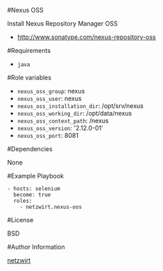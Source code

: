 #Nexus OSS

Install Nexus Repository Manager OSS

- http://www.sonatype.com/nexus-repository-oss

#Requirements

* `java`

#Role variables

* `nexus_oss_group`: nexus
* `nexus_oss_user`: nexus
* `nexus_oss_installation_dir`: /opt/srv/nexus
* `nexus_oss_working_dir`: /opt/data/nexus
* `nexus_oss_context_path`: /nexus
* `nexus_oss_version`: '2.12.0-01'
* `nexus_oss_port`: 8081

#Dependencies

None

#Example Playbook


	- hosts: selenium
	  become: true
	  roles:
	    - netzwirt.nexus-oos



#License

BSD

#Author Information

[netzwirt](https://github.com/netzwirt)

